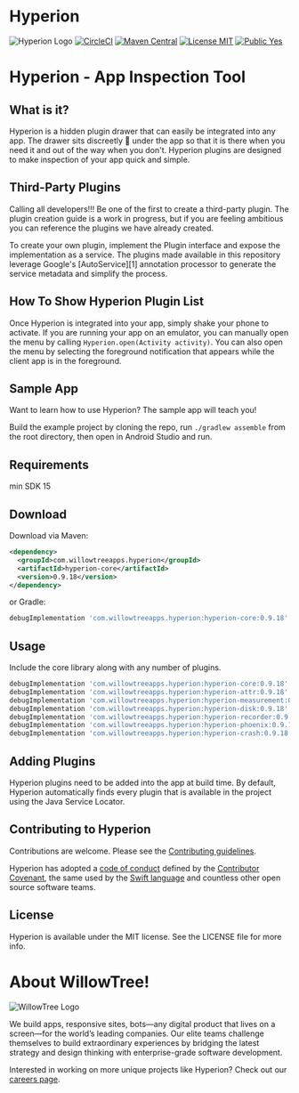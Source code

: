 # Hyperion

![Hyperion Logo](https://github.com/willowtreeapps/Hyperion-Android/art/Hyperion-Logo.png)
[![CircleCI](https://circleci.com/gh/willowtreeapps/Hyperion-Android.svg?style=svg&circle-token=3d0158d85c451692a4ce0ee18eb12617f67206eb)](https://circleci.com/gh/willowtreeapps/Hyperion-Android)
[![Maven Central](https://maven-badges.herokuapp.com/maven-central/com.willowtreeapps.hyperion/hyperion-core/badge.svg)](https://maven-badges.herokuapp.com/maven-central/com.willowtreeapps.hyperion/hyperion-core)
[![License MIT](https://img.shields.io/badge/License-MIT-blue.svg?style=flat)]()
[![Public Yes](https://img.shields.io/badge/Public-yes-green.svg?style=flat)]()

# Hyperion - App Inspection Tool

## What is it?

Hyperion is a hidden plugin drawer that can easily be integrated into any app. The drawer sits discreetly 🙊 under the app so that it is there when you need it and out of the way when you don't. Hyperion plugins are designed to make inspection of your app quick and simple.

## Third-Party Plugins
Calling all developers!!! Be one of the first to create a third-party plugin. The plugin creation guide is a work in progress, but if you are feeling ambitious you can reference the plugins we have already created.

To create your own plugin, implement the Plugin interface and expose the implementation as a service. The plugins made available in this repository leverage Google's [AutoService][1] annotation processor to generate the service metadata and simplify the process.

## How To Show Hyperion Plugin List
Once Hyperion is integrated into your app, simply shake your phone to activate. If you are running your app on an emulator, you can manually open the menu by calling `Hyperion.open(Activity activity)`. You can also open the menu by selecting the foreground notification that appears while the client app is in the foreground.

## Sample App
Want to learn how to use Hyperion? The sample app will teach you!

Build the example project by cloning the repo, run `./gradlew assemble` from the root directory, then open in Android Studio and run.

## Requirements
min SDK 15

Download
--------

Download via Maven:
```xml
<dependency>
  <groupId>com.willowtreeapps.hyperion</groupId>
  <artifactId>hyperion-core</artifactId>
  <version>0.9.18</version>
</dependency>
```
or Gradle:
```groovy
debugImplementation 'com.willowtreeapps.hyperion:hyperion-core:0.9.18'
```

Usage
-----

Include the core library along with any number of plugins.

```groovy
debugImplementation 'com.willowtreeapps.hyperion:hyperion-core:0.9.18'
debugImplementation 'com.willowtreeapps.hyperion:hyperion-attr:0.9.18'
debugImplementation 'com.willowtreeapps.hyperion:hyperion-measurement:0.9.18'
debugImplementation 'com.willowtreeapps.hyperion:hyperion-disk:0.9.18'
debugImplementation 'com.willowtreeapps.hyperion:hyperion-recorder:0.9.18'
debugImplementation 'com.willowtreeapps.hyperion:hyperion-phoenix:0.9.18'
debugImplementation 'com.willowtreeapps.hyperion:hyperion-crash:0.9.18'
```

## Adding Plugins
Hyperion plugins need to be added into the app at build time.
By default, Hyperion automatically finds every plugin that is available in the project using the Java Service Locator.

## Contributing to Hyperion
Contributions are welcome. Please see the [Contributing guidelines](CONTRIBUTING.md).

Hyperion has adopted a [code of conduct](CODE_OF_CONDUCT.md) defined by the [Contributor Covenant](http://contributor-covenant.org), the same used by the [Swift language](https://swift.org) and countless other open source software teams.

## License
Hyperion is available under the MIT license. See the LICENSE file for more info.

# About WillowTree!
![WillowTree Logo](https://github.com/willowtreeapps/Hyperion-Android/art/willowtree_logo.png)

We build apps, responsive sites, bots—any digital product that lives on a screen—for the world’s leading companies. Our elite teams challenge themselves to build extraordinary experiences by bridging the latest strategy and design thinking with enterprise-grade software development.

Interested in working on more unique projects like Hyperion? Check out our [careers page](http://willowtreeapps.com/careers?utm_campaign=hyperion-gh).